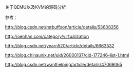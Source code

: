 关于QEMU以及KVM的源码分析

参考：

http://blog.csdn.net/mrbuffoon/article/details/53606356

http://oenhan.com/category/virtualization

http://blog.csdn.net/yearn520/article/details/6663532

http://blog.chinaunix.net/uid/26000137/cid-177246-list-1.html

http://blog.csdn.net/wanthelping/article/details/47069065